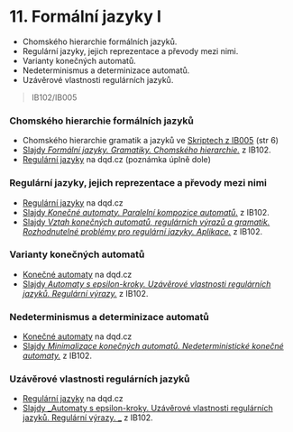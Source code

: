 # 11. Formální jazyky I

* Chomského hierarchie formálních jazyků.
* Regulární jazyky, jejich reprezentace a převody mezi nimi.
* Varianty konečných automatů.
* Nedeterminismus a determinizace automatů.
* Uzávěrové vlastnosti regulárních jazyků.

> IB102/IB005

### Chomského hierarchie formálních jazyků

* Chomského hierarchie gramatik a jazyků ve [Skriptech z IB005](http://www.fi.muni.cz/usr/kretinsky/afj_I.pdf) \(str 6\)
* [Slajdy _Formální jazyky. Gramatiky. Chomského hierarchie._](https://is.muni.cz/el/1433/podzim2008/IB102/um/slajdy1.pdf) z IB102.
* [Regulární jazyky](http://statnice.dqd.cz/home:inf:ap8) na dqd.cz \(poznámka úplně dole\)

### Regulární jazyky, jejich reprezentace a převody mezi nimi

* [Regulární jazyky](http://statnice.dqd.cz/home:inf:ap8) na dqd.cz
* [Slajdy _Konečné automaty. Paralelní kompozice automatů._](https://is.muni.cz/el/1433/podzim2008/IB102/um/slajdy2.pdf) z IB102.
* [Slajdy _Vztah konečných automatů, regulárních výrazů a gramatik. Rozhodnutelné problémy pro regulární jazyky. Aplikace._](https://is.muni.cz/el/1433/podzim2008/IB102/um/slajdy6.pdf) z IB102.

### Varianty konečných automatů

* [Konečné automaty](http://statnice.dqd.cz/home:inf:ap9) na dqd.cz
* [Slajdy _Automaty s epsilon-kroky. Uzávěrové vlastnosti regulárních jazyků. Regulární výrazy._](https://is.muni.cz/el/1433/podzim2008/IB102/um/slajdy5.pdf) z IB102.

### Nedeterminismus a determinizace automatů

* [Konečné automaty](http://statnice.dqd.cz/home:inf:ap9) na dqd.cz
* [Slajdy _Minimalizace konečných automatů. Nedeterministické konečné automaty._](https://is.muni.cz/el/1433/podzim2008/IB102/um/slajdy4.pdf) z IB102.

### Uzávěrové vlastnosti regulárních jazyků

* [Regulární jazyky](http://statnice.dqd.cz/home:inf:ap8) na dqd.cz
* [Slajdy _Automaty s epsilon-kroky. Uzávěrové vlastnosti regulárních jazyků. Regulární výrazy. _](https://is.muni.cz/el/1433/podzim2008/IB102/um/slajdy5.pdf) z IB102.



